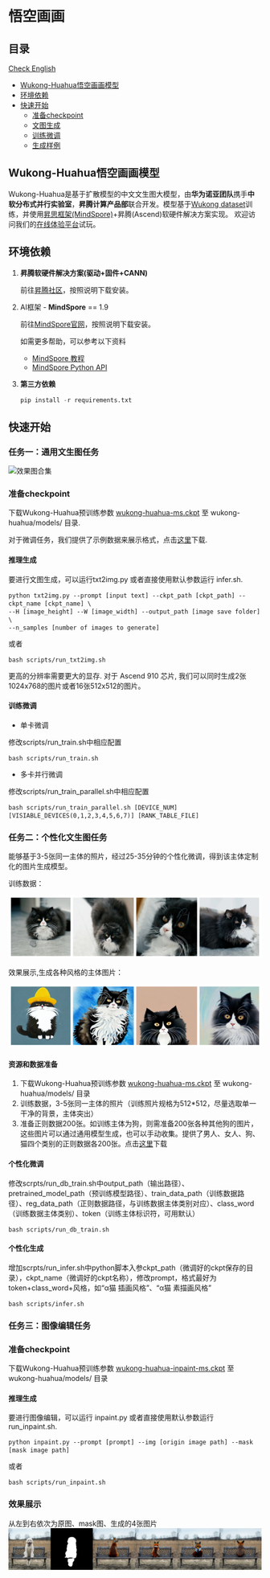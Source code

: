 
# 悟空画画

## 目录

[Check English](./README_EN.md)

- [Wukong-Huahua悟空画画模型](#Wukong-Huahua悟空画画模型)
- [环境依赖](#环境依赖)
- [快速开始](#快速开始)
  - [准备checkpoint](#准备checkpoint)
  - [文图生成](#文图生成)
  - [训练微调](#训练微调)
  - [生成样例](#生成样例)

## Wukong-Huahua悟空画画模型

Wukong-Huahua是基于扩散模型的中文文生图大模型，由**华为诺亚团队**携手**中软分布式并行实验室**，**昇腾计算产品部**联合开发。模型基于[Wukong dataset](https://wukong-dataset.github.io/wukong-dataset/)训练，并使用[昇思框架(MindSpore)](https://www.mindspore.cn)+昇腾(Ascend)软硬件解决方案实现。
欢迎访问我们的[在线体验平台](https://xihe.mindspore.cn/modelzoo/wukong)试玩。

## 环境依赖

1. **昇腾软硬件解决方案(驱动+固件+CANN)**

   前往[昇腾社区](<https://www.hiascend.com/software/cann/commercial>)，按照说明下载安装。

2. AI框架 - **MindSpore** == 1.9

   前往[MindSpore官网](<https://www.mindspore.cn/install>)，按照说明下载安装。

   如需更多帮助，可以参考以下资料
   
   -  [MindSpore 教程](https://www.mindspore.cn/tutorials/zh-CN/master/index.html)
   -  [MindSpore Python API](https://www.mindspore.cn/docs/zh-CN/master/index.html)

3. **第三方依赖**

   ```python
   pip install -r requirements.txt
   ```

## 快速开始

### 任务一：通用文生图任务

![效果图合集](demo/效果图合集.jpg)

### 准备checkpoint

下载Wukong-Huahua预训练参数 [wukong-huahua-ms.ckpt](https://download.mindspore.cn/toolkits/minddiffusion/wukong-huahua/wukong-huahua-ms.ckpt) 至 wukong-huahua/models/ 目录.

对于微调任务，我们提供了示例数据来展示格式，点击[这里](https://download.mindspore.cn/toolkits/minddiffusion/wukong-huahua/dataset.tar.gz)下载.

#### 推理生成

要进行文图生成，可以运行txt2img.py 或者直接使用默认参数运行 infer.sh.

```shell
python txt2img.py --prompt [input text] --ckpt_path [ckpt_path] --ckpt_name [ckpt_name] \
--H [image_height] --W [image_width] --output_path [image save folder] \
--n_samples [number of images to generate]
```
或者
```shell
bash scripts/run_txt2img.sh
```

更高的分辨率需要更大的显存. 对于 Ascend 910 芯片, 我们可以同时生成2张1024x768的图片或者16张512x512的图片。

#### 训练微调

- 单卡微调

修改scripts/run_train.sh中相应配置

```shell
bash scripts/run_train.sh
```

- 多卡并行微调

修改scripts/run_train_parallel.sh中相应配置

```shell
bash scripts/run_train_parallel.sh [DEVICE_NUM] [VISIABLE_DEVICES(0,1,2,3,4,5,6,7)] [RANK_TABLE_FILE]
```

### 任务二：个性化文生图任务

能够基于3-5张同一主体的照片，经过25-35分钟的个性化微调，得到该主体定制化的图片生成模型。

训练数据：

![个性化训练数据-猫](demo/个性化训练数据-猫.jpg)

效果展示,生成各种风格的主体图片：

![个性化生成效果-猫](demo/个性化生成效果-猫.jpg)

#### 资源和数据准备

1. 下载Wukong-Huahua预训练参数 [wukong-huahua-ms.ckpt](https://download.mindspore.cn/toolkits/minddiffusion/wukong-huahua/wukong-huahua-ms.ckpt) 至 wukong-huahua/models/ 目录
2. 训练数据，3-5张同一主体的照片（训练照片规格为512*512，尽量选取单一干净的背景，主体突出）
3. 准备正则数据200张。如训练主体为狗，则需准备200张各种其他狗的图片，这些图片可以通过通用模型生成，也可以手动收集。提供了男人、女人、狗、猫四个类别的正则数据各200张。点击[这里](https://download.mindspore.cn/toolkits/minddiffusion/wukong-huahua/reg_data.rar)下载

#### 个性化微调

修改scrpts/run_db_train.sh中output_path（输出路径）、pretrained_model_path（预训练模型路径）、train_data_path（训练数据路径）、reg_data_path（正则数据路径，与训练数据主体类别对应）、class_word（训练数据主体类别）、token（训练主体标识符，可用默认）

```shell
bash scripts/run_db_train.sh
```

#### 个性化生成

增加scrpts/run_infer.sh中python脚本入参ckpt_path（微调好的ckpt保存的目录），ckpt_name（微调好的ckpt名称），修改prompt，格式最好为token+class_word+风格，如“α猫 插画风格”、“α猫 素描画风格”

```shell
bash scripts/infer.sh
```

### 任务三：图像编辑任务

### 准备checkpoint

下载Wukong-Huahua预训练参数 [wukong-huahua-inpaint-ms.ckpt](https://download.mindspore.cn/toolkits/minddiffusion/wukong-huahua/wukong-huahua-inpaint-ms.ckpt) 至 wukong-huahua/models/ 目录

#### 推理生成

要进行图像编辑，可以运行 inpaint.py 或者直接使用默认参数运行 run_inpaint.sh.

```shell
python inpaint.py --prompt [prompt] --img [origin image path] --mask [mask image path]
```
或者
```shell
bash scripts/run_inpaint.sh
```

### 效果展示
从左到右依次为原图、mask图、生成的4张图片
![图像编辑效果-猫](demo/inpaint/一只红色的狐狸坐在长椅上.png)
